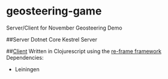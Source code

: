# geosteering-game

Server/Client for November Geosteering Demo

##Server
Dotnet Core Kestrel Server

##[Client](./client/gsgc/README.md)
Written in Clojurescript using the [re-frame framework](https://github.com/Day8/re-frame)
Dependencies:
* Leiningen
